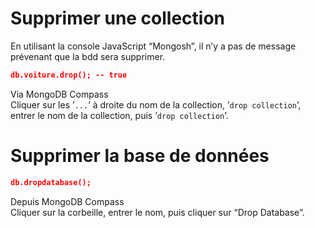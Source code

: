 # **Supprimer une collection**
En utilisant la console JavaScript “Mongosh”, il n’y a pas de message prévenant que la bdd sera supprimer.
```json
db.voiture.drop(); -- true
```
Via MongoDB Compass  
Cliquer sur les ’`...`’ à droite du nom de la collection, ’`drop collection`’, entrer le nom de la collection, puis ’`drop collection`’.
# Supprimer la base de données
```json
db.dropdatabase();
```
Depuis MongoDB Compass  
Cliquer sur la corbeille, entrer le nom, puis cliquer sur “Drop Database”.